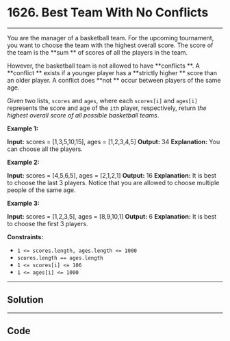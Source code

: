 # 1626. Best Team With No Conflicts

---

You are the manager of a basketball team. For the upcoming tournament, you want to choose the team with the highest overall score. The score of the team is the **sum ** of scores of all the players in the team.

However, the basketball team is not allowed to have **conflicts **. A **conflict ** exists if a younger player has a **strictly higher ** score than an older player. A conflict does **not ** occur between players of the same age.

Given two lists, `scores` and `ages`, where each `scores[i]` and `ages[i]` represents the score and age of the `ith` player, respectively, return _the highest overall score of all possible basketball teams_.

 

**Example 1:**


**Input:** scores = [1,3,5,10,15], ages = [1,2,3,4,5]
**Output:** 34
**Explanation:**  You can choose all the players.


**Example 2:**


**Input:** scores = [4,5,6,5], ages = [2,1,2,1]
**Output:** 16
**Explanation:**  It is best to choose the last 3 players. Notice that you are allowed to choose multiple people of the same age.


**Example 3:**


**Input:** scores = [1,2,3,5], ages = [8,9,10,1]
**Output:** 6
**Explanation:**  It is best to choose the first 3 players. 


 

**Constraints:**

  * `1 <= scores.length, ages.length <= 1000`
  * `scores.length == ages.length`
  * `1 <= scores[i] <= 106`
  * `1 <= ages[i] <= 1000`

---

## Solution



---

## Code
```python


```
